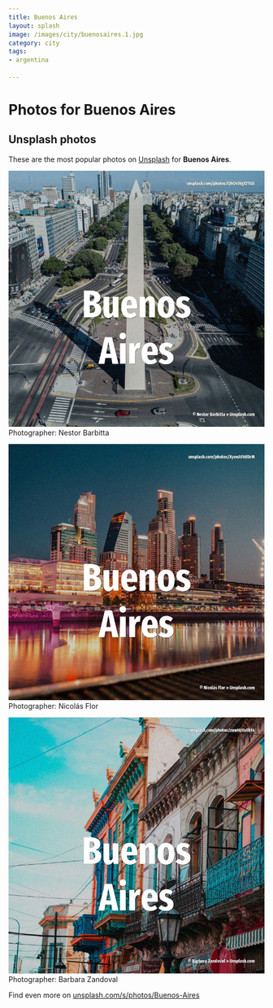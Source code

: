 ```yaml
---
title: Buenos Aires
layout: splash
image: /images/city/buenosaires.1.jpg
category: city
tags:
- argentina

---
```

# Photos for Buenos Aires
 
## Unsplash photos
These are the most popular photos on [Unsplash](https://unsplash.com) for **Buenos Aires**.
 
![Buenos Aires](/images/city/buenosaires.1.jpg)
Photographer:  Nestor Barbitta
 
![Buenos Aires](/images/city/buenosaires.2.jpg)
Photographer:  Nicolás Flor
 
![Buenos Aires](/images/city/buenosaires.3.jpg)
Photographer:  Barbara Zandoval
 
Find even more on [unsplash.com/s/photos/Buenos-Aires](https://unsplash.com/s/photos/Buenos-Aires)
 
